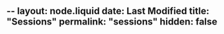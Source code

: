 --
layout: node.liquid
date: Last Modified
title: "Sessions"
permalink: "sessions"
hidden: false
---

